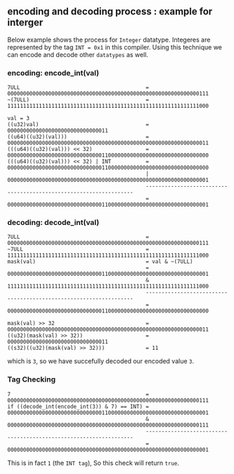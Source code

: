 ## encoding and decoding process : example for interger
Below example shows the process for `Integer` datatype. Integeres are represented by the tag `INT = 0x1` in this compiler.
Using this technique we can encode and decode other `datatypes` as well.

### encoding:  encode_int(val)
```
7ULL                                        = 0000000000000000000000000000000000000000000000000000000000000111
~(7ULL)                                     = 1111111111111111111111111111111111111111111111111111111111111000

val = 3
((u32)val) 					                = 00000000000000000000000000000011
((u64)((u32)(val)))			                = 0000000000000000000000000000000000000000000000000000000000000011
(((u64)((u32)(val))) << 32)	                = 0000000000000000000000000000001100000000000000000000000000000000
(((u64)((u32)(val))) << 32) | INT           = 0000000000000000000000000000001100000000000000000000000000000000
                                            | 0000000000000000000000000000000000000000000000000000000000000001
                                            ------------------------------------------------------------------
                                            = 0000000000000000000000000000001100000000000000000000000000000001
```

### decoding:  decode_int(val)
```
7ULL                     			        = 0000000000000000000000000000000000000000000000000000000000000111
~7ULL                    			        = 1111111111111111111111111111111111111111111111111111111111111000
mask(val)          		 			        = val & ~(7ULL)
                                            = 0000000000000000000000000000001100000000000000000000000000000001
                                            & 1111111111111111111111111111111111111111111111111111111111111000
                                            ------------------------------------------------------------------
                                            = 0000000000000000000000000000001100000000000000000000000000000000

mask(val) >> 32 	     			        = 0000000000000000000000000000000000000000000000000000000000000011
((u32)(mask(val) >> 32)) 			        = 00000000000000000000000000000011
((s32)((u32)(mask(val) >> 32)))	            = 11
```
which is `3`, so we have succefully decoded our encoded value `3`.

### Tag Checking 
```
7                                           = 0000000000000000000000000000000000000000000000000000000000000111
if ((decode_int(encode_int(3)) & 7) == INT) = 0000000000000000000000000000001100000000000000000000000000000001
                                            & 0000000000000000000000000000000000000000000000000000000000000111
                                            ------------------------------------------------------------------
                                            = 0000000000000000000000000000000000000000000000000000000000000001
```
This is in fact `1` (the `INT tag`), So this check will return `true`.